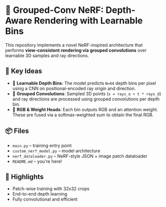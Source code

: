 
# 🔬 Grouped-Conv NeRF: Depth-Aware Rendering with Learnable Bins

This repository implements a novel NeRF-inspired architecture that performs **view-consistent rendering via grouped convolutions** over learnable 3D samples and ray directions.

## 🧠 Key Ideas

- 🔹 **Learnable Depth Bins**: The model predicts `N=64` depth bins per pixel using a CNN on positional-encoded ray origin and direction.
- 🔹 **Grouped Convolutions**: Sampled 3D points (`x = rays_o + t * rays_d`) and ray directions are processed using grouped convolutions per depth bin.
- 🔹 **RGB & Weight Heads**: Each bin outputs RGB and an attention weight. These are fused via a softmax-weighted sum to obtain the final RGB.



## 📦 Files

- `main.py` – training entry point
- `custom_nerf_model.py` – model architecture
- `nerf_dataloader.py` – NeRF-style JSON + image patch dataloader
- `README.md` – you're here!

## 🚀 Highlights

- Patch-wise training with 32x32 crops
- End-to-end depth learning
- Fully convolutional and efficient

